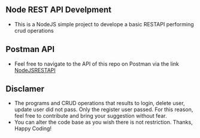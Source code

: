 ## Node REST API Develpment

- This is a NodeJS simple project to develope a basic RESTAPI performing crud operations

## Postman API

- Feel free to navigate to the API of this repo on Postman via the link [NodeJSRESTAPI](https://www.postman.com/killercavin/node-rest-api-dev/documentation/gqpkw4u/node-rest-api)


## Disclamer

- The programs and CRUD operations that results to login, delete user, update user did not pass. Only the register user passed. For this reason, feel free to contribute and bring your suggestion without fear.
- You can alter the code base as you wish there is not restriction. Thanks, Happy Coding!